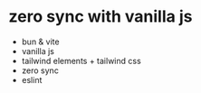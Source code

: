 # zero sync with vanilla js
- bun & vite
- vanilla js
- tailwind elements + tailwind css
- zero sync
- eslint
